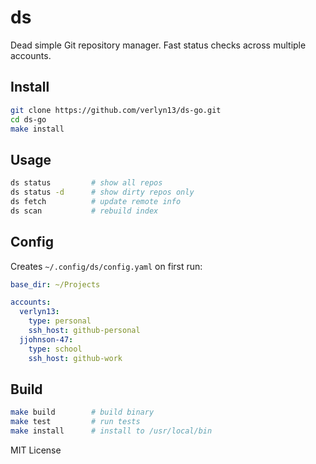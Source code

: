 # ds

Dead simple Git repository manager. Fast status checks across multiple accounts.

## Install

```bash
git clone https://github.com/verlyn13/ds-go.git
cd ds-go
make install
```

## Usage

```bash
ds status         # show all repos
ds status -d      # show dirty repos only  
ds fetch          # update remote info
ds scan           # rebuild index
```

## Config

Creates `~/.config/ds/config.yaml` on first run:

```yaml
base_dir: ~/Projects

accounts:
  verlyn13:
    type: personal
    ssh_host: github-personal
  jjohnson-47:
    type: school
    ssh_host: github-work
```

## Build

```bash
make build        # build binary
make test         # run tests
make install      # install to /usr/local/bin
```

MIT License